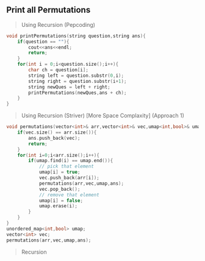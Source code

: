 ## Print all Permutations

> Using Recursion (Pepcoding)

```cpp
void printPermutations(string question,string ans){
	if(question == ""){
		cout<<ans<<endl;
		return;
	}
	for(int i = 0;i<question.size();i++){
		char ch = question[i];
		string left = question.substr(0,i);
		string right = question.substr(i+1);
		string newQues = left + right;
		printPermutations(newQues,ans + ch);
	}
}
```
> Using Recursion (Striver) [More Space Complaxity] (Approach 1)

```cpp
void permutations(vector<int>& arr,vector<int>& vec,umap<int,bool>& umap,vector<vector<int>>& ans){
	if(vec.size() == arr.size()){
		ans.push_back(vec);
		return;
	}
	for(int i=0;i<arr.size();i++){
		if(umap.find(i) == umap.end()){
			// pick that element
			umap[i] = true;
			vec.push_back(arr[i]);
			permutations(arr,vec,umap,ans);
			vec.pop_back();
			// remove that element
			umap[i] = false;
			umap.erase(i);
		}
	}
}
unordered_map<int,bool> umap;
vector<int> vec;
permutations(arr,vec,umap,ans);
```

> Recursion 
